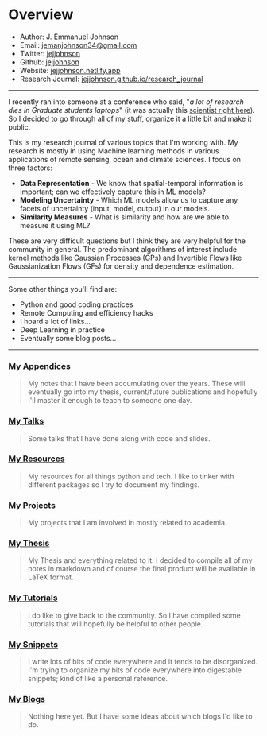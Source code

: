 # Overview

* Author: J. Emmanuel Johnson
* Email: [jemanjohnson34@gmail.com](mailto:jemanjohnson34@gmail.com)
* Twitter: [jejjohnson](https://twitter.com/jejjohnson)
* Github: [jejjohnson](https://github.com/jejjohnson)
* Website: [jejjohnson.netlify.app](https://jejjohnson.netlify.app)
* Research Journal: [jejjohnson.github.io/research_journal](https://jejjohnson.github.io/research_journal)

---

I recently ran into someone at a conference who said, "*a lot of research dies in Graduate students laptops*" (it was actually this [scientist right here](https://twitter.com/jennifermarsman)). So I decided to go through all of my stuff, organize it a little bit and make it public.

This is my research journal of various topics that I'm working with. My research is mostly in using Machine learning methods in various applications of remote sensing, ocean and climate sciences. I focus on three factors:

* **Data Representation** - We know that spatial-temporal information is important; can we effectively capture this in ML models?
* **Modeling Uncertainty** - Which ML models allow us to capture any facets of uncertainty (input, model, output) in our  models.
* **Similarity Measures** - What is similarity and how are we able to measure it using ML?
  
These are very difficult questions but I think they are very helpful for the community in general. The predominant algorithms of interest include kernel methods like Gaussian Processes (GPs) and Invertible Flows like Gaussianization Flows (GFs) for density and dependence estimation.

---

Some other things you'll find are:

* Python and good coding practices
* Remote Computing and efficiency hacks
* I hoard a lot of links...
* Deep Learning in practice
* Eventually some blog posts...

---

<!-- ### [Project Webpages](projects/README.md) -->

### [**My Appendices**](appendix/README.md)

> My notes that I have been accumulating over the years. These will eventually go into my thesis, current/future publications and hopefully I'll master it enough to teach to someone one day.

### [**My Talks**](talks/README.md)

> Some talks that I have done along with code and slides.

### [**My Resources**](resources/README.md)

> My resources for all things python and tech. I like to tinker with different packages so I try to document my findings.


### [**My Projects**](projects/README.md)

> My projects that I am involved in mostly related to academia.


### [**My Thesis**](thesis/README.md)

> My Thesis and everything related to it. I decided to compile all of my notes in markdown and of course the final product will be available in LaTeX format.

### [**My Tutorials**](tutorials/README.md)

> I do like to give back to the community. So I have compiled some tutorials that will hopefully be helpful to other people.

### [**My Snippets**](snippets/README.md)

> I write lots of bits of code everywhere and it tends to be disorganized. I'm trying to organize my bits of code everywhere into digestable snippets; kind of like a personal reference.

### [**My Blogs**](blogs/README.md)

> Nothing here yet. But I have some ideas about which blogs I'd like to do.
